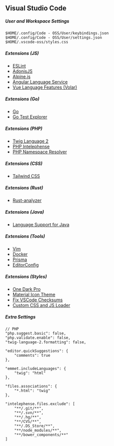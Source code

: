 ## Visual Studio Code

##### User and Workspace Settings

```
$HOME/.config/Code - OSS/User/keybindings.json
$HOME/.config/Code - OSS/User/settings.json
$HOME/.vscode-oss/styles.css
```

##### Extensions (JS)

* [ESLint](https://marketplace.visualstudio.com/items?itemName=dbaeumer.vscode-eslint)
* [AdonisJS](https://marketplace.visualstudio.com/items?itemName=jripouteau.adonis-vscode-extension)
* [Alpine.js](https://marketplace.visualstudio.com/items?itemName=adrianwilczynski.alpine-js-intellisense)
* [Angular Language Service](https://marketplace.visualstudio.com/items?itemName=Angular.ng-template)
* [Vue Language Features (Volar)](https://marketplace.visualstudio.com/items?itemName=Vue.volar)

##### Extensions (Go)

* [Go](https://marketplace.visualstudio.com/items?itemName=golang.Go)
* [Go Test Explorer](https://marketplace.visualstudio.com/items?itemName=premparihar.gotestexplorer)

##### Extensions (PHP)

* [Twig Language 2](https://marketplace.visualstudio.com/items?itemName=mblode.twig-language-2)
* [PHP Intelephense](https://marketplace.visualstudio.com/items?itemName=bmewburn.vscode-intelephense-client)
* [PHP Namespace Resolver](https://marketplace.visualstudio.com/items?itemName=MehediDracula.php-namespace-resolver)

##### Extensions (CSS)

* [Tailwind CSS](https://marketplace.visualstudio.com/items?itemName=bradlc.vscode-tailwindcss)

##### Extensions (Rust)

* [Rust-analyzer](https://marketplace.visualstudio.com/items?itemName=matklad.rust-analyzer)

##### Extensions (Java)

* [Language Support for Java](https://marketplace.visualstudio.com/items?itemName=redhat.java)

##### Extensions (Tools)

* [Vim](https://marketplace.visualstudio.com/items?itemName=vscodevim.vim)
* [Docker](https://marketplace.visualstudio.com/items?itemName=ms-azuretools.vscode-docker)
* [Prisma](https://marketplace.visualstudio.com/items?itemName=Prisma.prisma)
* [EditorConfig](https://marketplace.visualstudio.com/items?itemName=EditorConfig.EditorConfig)

##### Extensions (Styles)

* [One Dark Pro](https://marketplace.visualstudio.com/items?itemName=zhuangtongfa.Material-theme)
* [Material Icon Theme](https://marketplace.visualstudio.com/items?itemName=PKief.material-icon-theme)
* [Fix VSCode Checksums](https://marketplace.visualstudio.com/items?itemName=lehni.vscode-fix-checksums)
* [Custom CSS and JS Loader](https://marketplace.visualstudio.com/items?itemName=be5invis.vscode-custom-css)

##### Extra Settings

```
// PHP
"php.suggest.basic": false,
"php.validate.enable": false,
"twig-language-2.formatting": false,

"editor.quickSuggestions": {
    "comments": true
},

"emmet.includeLanguages": {
    "twig": "html"
},

"files.associations": {
    "*.html": "twig"
},

"intelephense.files.exclude": [
    "**/.git/**",
    "**/.svn/**",
    "**/.hg/**",
    "**/CVS/**",
    "**/.DS_Store/**",
    "**/node_modules/**",
    "**/bower_components/**"
]
```

